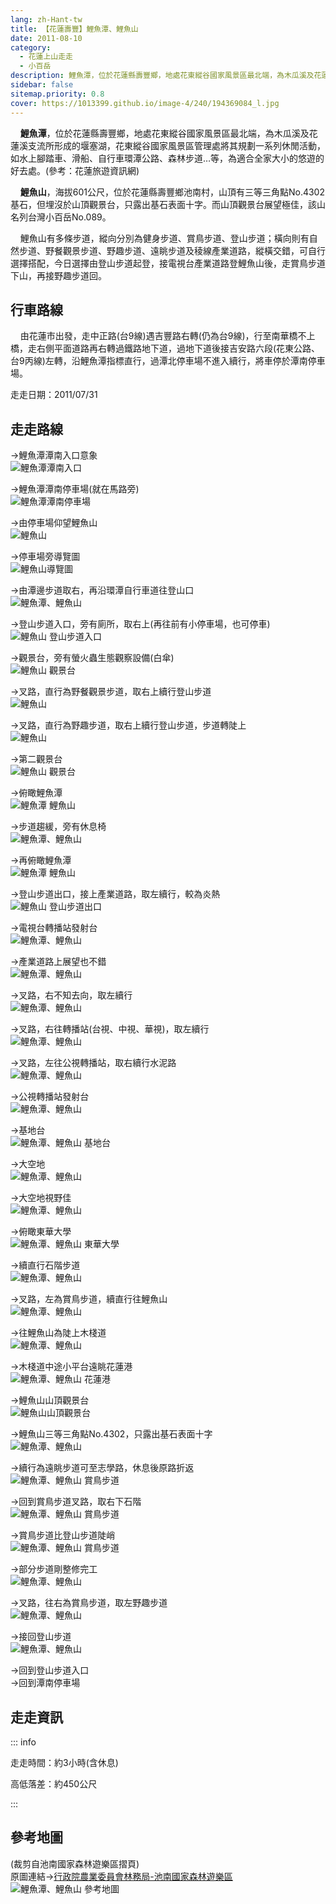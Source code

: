 ```yaml
---
lang: zh-Hant-tw
title: 【花蓮壽豐】鯉魚潭、鯉魚山
date: 2011-08-10
category: 
  - 花蓮上山走走
  - 小百岳
description: 鯉魚潭，位於花蓮縣壽豐鄉，地處花東縱谷國家風景區最北端，為木瓜溪及花蓮溪支流所形成的堰塞湖，花東縱谷國家風景區管理處將其規劃一系列休閒活動，如水上腳踏車、滑船、自行車環潭公路、森林步道等，為適合全家大小的悠遊的好去處。鯉魚山，海拔601公尺，位於花蓮縣壽豐鄉池南村。山頂觀景台展望極佳，該山名列台灣小百岳No.089。
sidebar: false
sitemap.priority: 0.8
cover: https://1013399.github.io/image-4/240/194369084_l.jpg
---
```


    **鯉魚潭**，位於花蓮縣壽豐鄉，地處花東縱谷國家風景區最北端，為木瓜溪及花蓮溪支流所形成的堰塞湖，花東縱谷國家風景區管理處將其規劃一系列休閒活動，如水上腳踏車、滑船、自行車環潭公路、森林步道…等，為適合全家大小的悠遊的好去處。(參考：花蓮旅遊資訊網) 

    **鯉魚山**，海拔601公尺，位於花蓮縣壽豐鄉池南村，山頂有三等三角點No.4302基石，但埋沒於山頂觀景台，只露出基石表面十字。而山頂觀景台展望極佳，該山名列台灣小百岳No.089。  

<!-- more -->

    鯉魚山有多條步道，縱向分別為健身步道、賞鳥步道、登山步道；橫向則有自然步道、野餐觀景步道、野趣步道、遠眺步道及稜線產業道路，縱橫交錯，可自行選擇搭配，今日選擇由登山步道起登，接電視台產業道路登鯉魚山後，走賞鳥步道下山，再接野趣步道回。

## 行車路線
    由花蓮市出發，走中正路(台9線)遇吉豐路右轉(仍為台9線)，行至南華橋不上橋，走右側平面道路再右轉過鐵路地下道，過地下道後接吉安路六段(花東公路、台9丙線)左轉，沿鯉魚潭指標直行，過潭北停車場不進入續行，將車停於潭南停車場。

走走日期：2011/07/31

## 走走路線
→鯉魚潭潭南入口意象  
![鯉魚潭潭南入口](https://1013399.github.io/image-4/240/194369267_l.jpg)

→鯉魚潭潭南停車場(就在馬路旁)  
![鯉魚潭潭南停車場](https://1013399.github.io/image-4/240/194369256_l.jpg)

→由停車場仰望鯉魚山  
![鯉魚山](https://1013399.github.io/image-4/240/194369261_l.jpg)

→停車場旁導覽圖  
![鯉魚山導覽圖](https://1013399.github.io/image-4/240/194369044_l.jpg)

→由潭邊步道取右，再沿環潭自行車道往登山口  
![鯉魚潭、鯉魚山](https://1013399.github.io/image-4/240/194369049_l.jpg)

→登山步道入口，旁有廁所，取右上(再往前有小停車場，也可停車)  
![鯉魚山 登山步道入口](https://1013399.github.io/image-4/240/194369052_l.jpg)

→觀景台，旁有螢火蟲生態觀察設備(白傘)  
![鯉魚山 觀景台](https://1013399.github.io/image-4/240/194369058_l.jpg)

→叉路，直行為野餐觀景步道，取右上續行登山步道  
![鯉魚山](https://1013399.github.io/image-4/240/194369062_l.jpg)

→叉路，直行為野趣步道，取右上續行登山步道，步道轉陡上  
![鯉魚山](https://1013399.github.io/image-4/240/194369067_l.jpg)

→第二觀景台  
![鯉魚山 觀景台](https://1013399.github.io/image-4/240/194369072_l.jpg)

→俯瞰鯉魚潭  
![鯉魚潭 鯉魚山](https://1013399.github.io/image-4/240/194369077_l.jpg)

→步道趨緩，旁有休息椅  
![鯉魚潭、鯉魚山](https://1013399.github.io/image-4/240/194369079_l.jpg)

→再俯瞰鯉魚潭  
![鯉魚潭 鯉魚山](https://1013399.github.io/image-4/240/194369084_l.jpg)

→登山步道出口，接上產業道路，取左續行，較為炎熱  
![鯉魚山 登山步道出口](https://1013399.github.io/image-4/240/194369088_l.jpg)

→電視台轉播站發射台  
![鯉魚潭、鯉魚山](https://1013399.github.io/image-4/240/194369098_l.jpg)

→產業道路上展望也不錯  
![鯉魚潭、鯉魚山](https://1013399.github.io/image-4/240/194369104_l.jpg)

→叉路，右不知去向，取左續行  
![鯉魚潭、鯉魚山](https://1013399.github.io/image-4/240/194369108_l.jpg)

→叉路，右往轉播站(台視、中視、華視)，取左續行  
![鯉魚潭、鯉魚山](https://1013399.github.io/image-4/240/194369117_l.jpg)

→叉路，左往公視轉播站，取右續行水泥路  
![鯉魚潭、鯉魚山](https://1013399.github.io/image-4/240/194369122_l.jpg)

→公視轉播站發射台  
![鯉魚潭、鯉魚山](https://1013399.github.io/image-4/240/194369128_l.jpg)

→基地台  
![鯉魚潭、鯉魚山 基地台](https://1013399.github.io/image-4/240/194369136_l.jpg)

→大空地  
![鯉魚潭、鯉魚山](https://1013399.github.io/image-4/240/194369141_l.jpg)

→大空地視野佳  
![鯉魚潭、鯉魚山](https://1013399.github.io/image-4/240/194369152_l.jpg)

→俯瞰東華大學  
![鯉魚潭、鯉魚山 東華大學](https://1013399.github.io/image-4/240/194369168_l.jpg)

→續直行石階步道  
![鯉魚潭、鯉魚山](https://1013399.github.io/image-4/240/194369160_l.jpg)

→叉路，左為賞鳥步道，續直行往鯉魚山  
![鯉魚潭、鯉魚山](https://1013399.github.io/image-4/240/194369174_l.jpg)

→往鯉魚山為陡上木棧道  
![鯉魚潭、鯉魚山](https://1013399.github.io/image-4/240/194369180_l.jpg)

→木棧道中途小平台遠眺花蓮港  
![鯉魚潭、鯉魚山 花蓮港](https://1013399.github.io/image-4/240/194369209_l.jpg)

→鯉魚山山頂觀景台  
![鯉魚山山頂觀景台](https://1013399.github.io/image-4/240/194369190_l.jpg)

→鯉魚山三等三角點No.4302，只露出基石表面十字  
![鯉魚潭、鯉魚山](https://1013399.github.io/image-4/240/194369195_l.jpg)

→續行為遠眺步道可至志學路，休息後原路折返  
![鯉魚潭、鯉魚山 賞鳥步道](https://1013399.github.io/image-4/240/194369203_l.jpg)

→回到賞鳥步道叉路，取右下石階  
![鯉魚潭、鯉魚山 賞鳥步道](https://1013399.github.io/image-4/240/194369212_l.jpg)

→賞鳥步道比登山步道陡峭  
![鯉魚潭、鯉魚山 賞鳥步道](https://1013399.github.io/image-4/240/194549333_l.jpg)

→部分步道剛整修完工  
![鯉魚潭、鯉魚山](https://1013399.github.io/image-4/240/194369240_l.jpg)

→叉路，往右為賞鳥步道，取左野趣步道  
![鯉魚潭、鯉魚山](https://1013399.github.io/image-4/240/194369246_l.jpg)

→接回登山步道  
![鯉魚潭、鯉魚山](https://1013399.github.io/image-4/240/194369251_l.jpg)

→回到登山步道入口  
→回到潭南停車場

## 走走資訊

::: info

走走時間：約3小時(含休息)

高低落差：約450公尺

:::

## 參考地圖
(裁剪自池南國家森林遊樂區摺頁)  
原圖連結→[行政院農業委員會林務局-池南國家森林遊樂區](http://recreation.forest.gov.tw/RA-V02/RA_Courier_01.aspx?RA_ID=0800002)  
![鯉魚潭、鯉魚山 參考地圖](https://1013399.github.io/image-4/240/194369562_l.jpg)